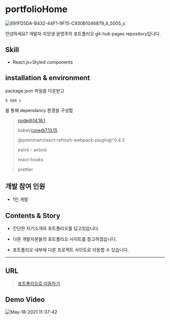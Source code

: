 # portfolioHome
![691FD5DA-B432-44F1-9F15-C930B1046879_4_5005_c](https://user-images.githubusercontent.com/80259925/118583181-9de3d700-b7cf-11eb-814c-ec6afef526b2.jpeg)

안녕하세요? 개발자 지망생 윤영주의 포트폴리오 git-hub pages repository입니다.


## Skill
- React.js+Styled components

## installation & environment
package.json 파일을 다운받고 
```
$ npm i
```
를 통해 dependancy 환경을 구성함 

> node@14.16.1
> 
> babel/core@7.13.15
>
> @pmmmwh/react-refresh-webpack-plugin@^0.4.3
> 
> eslint - airbnb
> 
> react-hooks
> 
> prettier
> 

## 개발 참여 인원

 - 1인 개발

## Contents & Story

- 간단한 자기소개와 포트폴리오를 담고있습니다.

- 다른 개발자분들의 포트폴리오 사이트를 참고하였습니다.

- 포트폴리오 내부에 다른 프로젝트 사이트로 이동할 수 있습니다.
---
URL
---
> [포트폴리오로 이동하기](https://zerozoo-front.github.io/portfolioHome/)


Demo Video
---
![May-18-2021 11-37-42](https://user-images.githubusercontent.com/80259925/118582094-be129680-b7cd-11eb-8add-d71cbbb88a51.gif)

